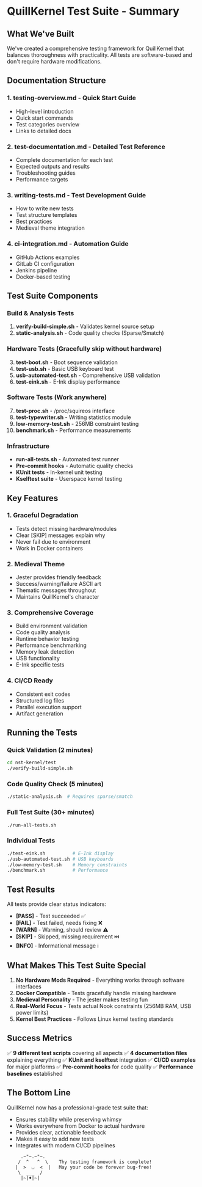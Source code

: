 # QuillKernel Test Suite - Summary

## What We've Built

We've created a comprehensive testing framework for QuillKernel that balances thoroughness with practicality. All tests are software-based and don't require hardware modifications.

## Documentation Structure

### 1. **testing-overview.md** - Quick Start Guide
- High-level introduction
- Quick start commands
- Test categories overview
- Links to detailed docs

### 2. **test-documentation.md** - Detailed Test Reference
- Complete documentation for each test
- Expected outputs and results
- Troubleshooting guides
- Performance targets

### 3. **writing-tests.md** - Test Development Guide
- How to write new tests
- Test structure templates
- Best practices
- Medieval theme integration

### 4. **ci-integration.md** - Automation Guide
- GitHub Actions examples
- GitLab CI configuration
- Jenkins pipeline
- Docker-based testing

## Test Suite Components

### Build & Analysis Tests
1. **verify-build-simple.sh** - Validates kernel source setup
2. **static-analysis.sh** - Code quality checks (Sparse/Smatch)

### Hardware Tests (Gracefully skip without hardware)
3. **test-boot.sh** - Boot sequence validation
4. **test-usb.sh** - Basic USB keyboard test
5. **usb-automated-test.sh** - Comprehensive USB validation
6. **test-eink.sh** - E-Ink display performance

### Software Tests (Work anywhere)
7. **test-proc.sh** - /proc/squireos interface
8. **test-typewriter.sh** - Writing statistics module
9. **low-memory-test.sh** - 256MB constraint testing
10. **benchmark.sh** - Performance measurements

### Infrastructure
- **run-all-tests.sh** - Automated test runner
- **Pre-commit hooks** - Automatic quality checks
- **KUnit tests** - In-kernel unit testing
- **Kselftest suite** - Userspace kernel testing

## Key Features

### 1. Graceful Degradation
- Tests detect missing hardware/modules
- Clear [SKIP] messages explain why
- Never fail due to environment
- Work in Docker containers

### 2. Medieval Theme
- Jester provides friendly feedback
- Success/warning/failure ASCII art
- Thematic messages throughout
- Maintains QuillKernel's character

### 3. Comprehensive Coverage
- Build environment validation
- Code quality analysis
- Runtime behavior testing
- Performance benchmarking
- Memory leak detection
- USB functionality
- E-Ink specific tests

### 4. CI/CD Ready
- Consistent exit codes
- Structured log files
- Parallel execution support
- Artifact generation

## Running the Tests

### Quick Validation (2 minutes)
```bash
cd nst-kernel/test
./verify-build-simple.sh
```

### Code Quality Check (5 minutes)
```bash
./static-analysis.sh  # Requires sparse/smatch
```

### Full Test Suite (30+ minutes)
```bash
./run-all-tests.sh
```

### Individual Tests
```bash
./test-eink.sh          # E-Ink display
./usb-automated-test.sh # USB keyboards
./low-memory-test.sh    # Memory constraints
./benchmark.sh          # Performance
```

## Test Results

All tests provide clear status indicators:
- **[PASS]** - Test succeeded ✅
- **[FAIL]** - Test failed, needs fixing ❌
- **[WARN]** - Warning, should review ⚠️
- **[SKIP]** - Skipped, missing requirement ⏭️
- **[INFO]** - Informational message ℹ️

## What Makes This Test Suite Special

1. **No Hardware Mods Required** - Everything works through software interfaces
2. **Docker Compatible** - Tests gracefully handle missing hardware
3. **Medieval Personality** - The jester makes testing fun
4. **Real-World Focus** - Tests actual Nook constraints (256MB RAM, USB power limits)
5. **Kernel Best Practices** - Follows Linux kernel testing standards

## Success Metrics

✅ **9 different test scripts** covering all aspects
✅ **4 documentation files** explaining everything
✅ **KUnit and kselftest** integration
✅ **CI/CD examples** for major platforms
✅ **Pre-commit hooks** for code quality
✅ **Performance baselines** established

## The Bottom Line

QuillKernel now has a professional-grade test suite that:
- Ensures stability while preserving whimsy
- Works everywhere from Docker to actual hardware
- Provides clear, actionable feedback
- Makes it easy to add new tests
- Integrates with modern CI/CD pipelines

```
     .~"~.~"~.
    /  ^   ^  \    Thy testing framework is complete!
   |  >  ◡  <  |   May your code be forever bug-free!
    \  ___  /      
     |~|♦|~|       
```